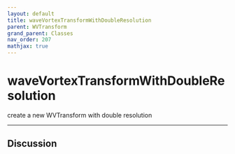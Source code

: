 ```yaml
---
layout: default
title: waveVortexTransformWithDoubleResolution
parent: WVTransform
grand_parent: Classes
nav_order: 207
mathjax: true
---
```


#  waveVortexTransformWithDoubleResolution

create a new WVTransform with double resolution


---

## Discussion

  
